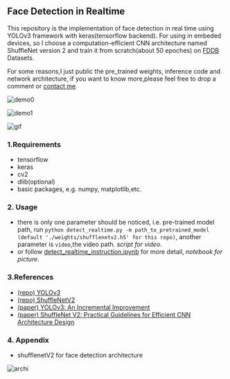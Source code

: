 ## Face Detection in Realtime
This repository is the implementation of face detection in real time using YOLOv3 framework with keras(tensorflow backend). For using in embeded devices, so I choose a computation-efficient CNN architecture named ShuffleNet version 2 and train it from scratch(about 50 epoches) on [FDDB](http://vis-www.cs.umass.edu/fddb/index.html) Datasets.

For some reasons,I just public the pre_trained weights, inference code and network architecture, if you want to know more,please feel free to drop a comment or [contact me](gao.gzhou#gmail.com).

![demo0](./outputs/image_c0.png)

![demo1](./outputs/image_c1.png)

![gif](./outputs/0.gif)

### 1.Requirements
- tensorflow
- keras
- cv2
- dlib(optional)
- basic packages, e.g. numpy, matplotlib,etc.

### 2. Usage
- there is only one parameter should be noticed, i.e. pre-trained model path, run
`python detect_realtime.py -m path_to_pretrained_model (default './weights/shufflenetv2.h5' for this repo)`,
 another parameter is `video`,the video path. *script for video*.
- or follow  [detect_realtime_instruction.ipynb](./detect_realtime_instruction.ipynb) for more detail, *notebook for picture*.

### 3.References
- [(repo) YOLOv3](https://github.com/experiencor/keras-yolo3)
- [(repo) ShuffleNetV2](https://github.com/opconty/keras-shufflenetV2)
- [(paper) YOLOv3: An Incremental Improvement](https://arxiv.org/pdf/1804.02767.pdf)
- [(paper) ShuffleNet V2: Practical Guidelines for Efficient CNN Architecture Design](https://arxiv.org/abs/1807.11164)

### 4. Appendix
- shufflenetV2 for face detection architecture

![archi](./outputs/yolo_shufflenet2_infer.png)
